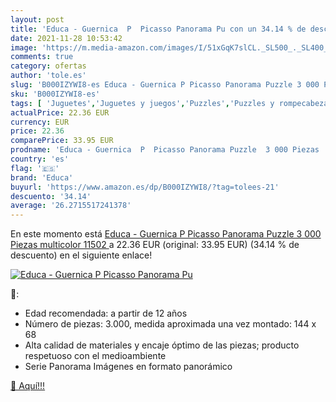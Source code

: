 ```yaml
---
layout: post
title: 'Educa - Guernica  P  Picasso Panorama Pu con un 34.14 % de descuento'
date: 2021-11-28 10:53:42
image: 'https://m.media-amazon.com/images/I/51xGqK7slCL._SL500_._SL400_.jpg'
comments: true
category: ofertas
author: 'tole.es'
slug: 'B000IZYWI8-es Educa - Guernica P Picasso Panorama Puzzle 3 000 Piezas...'
sku: 'B000IZYWI8-es'
tags: [ 'Juguetes','Juguetes y juegos','Puzzles','Puzzles y rompecabezas','educa','puzzle', ]
actualPrice: 22.36 EUR
currency: EUR
price: 22.36
comparePrice: 33.95 EUR
prodname: 'Educa - Guernica  P  Picasso Panorama Puzzle  3 000 Piezas  multicolor  11502 '
country: 'es'
flag: '🇪🇸'
brand: 'Educa'
buyurl: 'https://www.amazon.es/dp/B000IZYWI8/?tag=tolees-21'
descuento: '34.14'
average: '26.2715517241378'
---
```


En este momento está [Educa - Guernica  P  Picasso Panorama Puzzle  3 000 Piezas  multicolor  11502 ](https://www.amazon.es/dp/B000IZYWI8/?tag=tolees-21) a 22.36 EUR (original: 33.95 EUR) (34.14 %  de descuento) en el siguiente enlace!

[![Educa - Guernica  P  Picasso Panorama Pu](https://m.media-amazon.com/images/I/51xGqK7slCL._SL500_._SL400_.jpg)](https://www.amazon.es/dp/B000IZYWI8/?tag=tolees-21)

🔎:

- Edad recomendada: a partir de 12 años
- Número de piezas: 3.000, medida aproximada una vez montado: 144 x 68
- Alta calidad de materiales y encaje óptimo de las piezas; producto respetuoso con el medioambiente
- Serie Panorama Imágenes en formato panorámico

[🛒 Aquí!!!](https://www.amazon.es/dp/B000IZYWI8/?tag=tolees-21)
